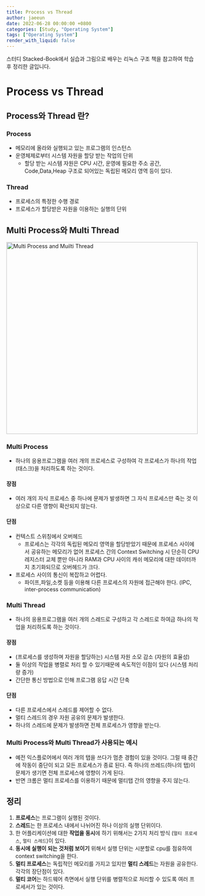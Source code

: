 ```yaml
---
title: Process vs Thread
author: jaeeun
date: 2022-06-28 00:00:00 +0800
categories: [Study, "Operating System"]
tags: ["Operating System"]
render_with_liquid: false
---
```


스터디 Stacked-Book에서 실습과 그림으로 배우는 리눅스 구조 책을 참고하여 학습 후 정리한 글입니다.

# Process vs Thread

## Process와 Thread 란?

### Process
- 메모리에 올라와 실행되고 있는 프로그램의 인스턴스
- 운영체제로부터 시스템 자원을 할당 받는 작업의 단위
  - 할당 받는 시스템 자원은 CPU 시간, 운영에 필요한 주소 공간, Code,Data,Heap 구조로 되어있는 독립된 메모리 영역 등이 있다.

### Thread
- 프로세스의 특정한 수행 경로
- 프로세스가 할당받은 자원을 이용하는 실행의 단위 

## Multi Process와 Multi Thread

<img src="https://user-images.githubusercontent.com/53300830/179340953-3e392f93-167f-4f14-8efd-1ec1c8f3c929.png" width="500px"  alt="Multi Process and Muilti Thread"/>

### Multi Process

[//]: # (<img src="https://user-images.githubusercontent.com/78838791/176372249-5adc0c4f-780d-49ab-97eb-6e0282fb111c.png" width="500px"  alt="Multi Process"/>)

- 하나의 응용프로그램을 여러 개의 프로세스로 구성하여 각 프로세스가 하나의 작업(태스크)을 처리하도록 하는 것이다.

#### 장점
- 여러 개의 자식 프로세스 중 하나에 문제가 발생하면 그 자식 프로세스만 죽는 것 이상으로 다른 영향이 확산되지 않는다.

#### 단점
- 컨텍스트 스위칭에서 오버헤드
  - 프로세스는 각각의 독립된 메모리 영역을 할당받았기 때문에 프로세스 사이에서 공유하는 메모리가 없어 프로세스 간의 Context Switching 시 단순히 CPU 레지스터 교체 뿐만 아니라 RAM과 CPU 사이의 캐쉬 메모리에 대한 데이터까지 초기화되므로 오버헤드가 크다.
- 프로세스 사이의 통신이 복잡하고 어렵다.
  - 파이프,파일,소켓 등을 이용해 다른 프로세스의 자원에 접근해야 한다. (IPC, inter-process communication)

### Multi Thread

[//]: # (<img src="https://user-images.githubusercontent.com/78838791/176372132-551e7ab1-4bfb-4824-b6ca-0e5cf25eefdf.png" width="500px"  alt="Multi Thread"/>)

- 하나의 응용프로그램을 여러 개의 스레드로 구성하고 각 스레드로 하여금 하나의 작업을 처리하도록 하는 것이다.
#### 장점
- (프로세스를 생성하며 자원을 할당하는) 시스템 자원 소모 감소 (자원의 효율성)
- 둘 이상의 작업을 병렬로 처리 할 수 있기때문에 속도적인 이점이 있다 (시스템 처리량 증가)
- 간단한 통신 방법으로 인해 프로그램 응답 시간 단축

#### 단점
- 다른 프로세스에서 스레드를 제어할 수 없다.
- 멀티 스레드의 경우 자원 공유의 문제가 발생한다.
- 하나의 스레드에 문제가 발생하면 전체 프로세스가 영향을 받는다.

### Multi Process와 Multi Thread가 사용되는 예시

- 예전 익스플로어에서 여러 개의 탭을 쓰다가 멈춘 경험이 있을 것이다.
그럴 때 중간에 작동이 중단이 되고 모든 프로세스가 종료 된다.
즉 하나의 쓰레드(하나의 탭)이 문제가 생기면 전체 프로세스에 영향이 가게 된다.
- 반면 크롬은 멀티 프로세스를 이용하기 때문에 멀티탭 간의 영향을 주지 않는다.

## 정리
1. **프로세스**는 프로그램이 실행된 것이다.
2. **스레드**는 한 프로세스 내에서 나뉘어진 하나 이상의 실행 단위이다.
3. 한 어플리케이션에 대한 **작업을 동시**에 하기 위해서는 2가지 처리 방식 (`멀티 프로세스`, `멀티 스레드`)이 있다.
4. **동시에 실행이 되는 것처럼 보이기** 위해서 실행 단위는 시분할로 cpu를 점유하여 context switching을 한다.
5. **멀티 프로세스**는 독립적인 메모리를 가지고 있지만 **멀티 스레드**는 자원을 공유한다. 각각의 장단점이 있다.
6. **멀티 코어**는 하드웨어 측면에서 실행 단위를 병렬적으로 처리할 수 있도록 여러 프로세서가 있는 것이다.

